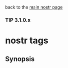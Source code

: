 back to the [main nostr page](https://github.com/wds4/tapestry-protocol/blob/main/tips/networking/nostr/README.md)

### TIP 3.1.0.x
nostr tags
=====

## Synopsis
